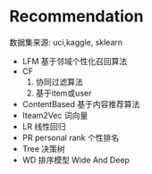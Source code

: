 #  Recommendation 
  数据集来源: uci,kaggle, sklearn
- LFM      基于邻域个性化召回算法
- CF      
     1) 协同过滤算法   
     2) 基于item或user
- ContentBased  基于内容推荐算法
- Iteam2Vec     词向量
- LR            线性回归
- PR personal rank  个性排名
- Tree  决策树
- WD    排序模型    Wide And Deep
